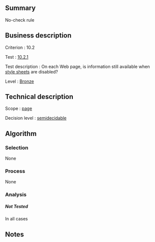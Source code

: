 ## Summary

No-check rule

## Business description

Criterion : 10.2

Test :
[10.2.1](http://www.accessiweb.org/index.php/accessiweb-22-english-version.html#test-10-2-1)

Test description : On each Web page, is information still available when [style sheets](http://www.accessiweb.org/index.php/glossary-76.html#mFeuilleStyle) are disabled?

Level : [Bronze](/en/category/rules-design/accessiweb-11/level/bronze)

## Technical description

Scope : [page](/en/category/rules-design/accessiweb-11/scope/page)

Decision level :
[semidecidable](/en/category/rules-design/accessiweb-11/decision-level/semidecidable)

## Algorithm

### Selection

None

### Process

None

### Analysis

##### Not Tested

In all cases

## Notes


